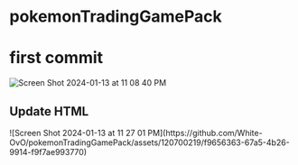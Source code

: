 # pokemonTradingGamePack

<h1> first commit </h1>

![Screen Shot 2024-01-13 at 11 08 40 PM](https://github.com/White-OvO/pokemonTradingGamePack/assets/120700219/f025abda-4530-4c36-80bf-ceb41f0da989)
<h2> Update HTML </h2>
![Screen Shot 2024-01-13 at 11 27 01 PM](https://github.com/White-OvO/pokemonTradingGamePack/assets/120700219/f9656363-67a5-4b26-9914-f9f7ae993770)
